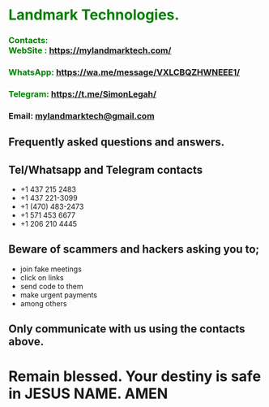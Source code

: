 #  **<span style="color:green">Landmark Technologies.</span>**
### **<span style="color:green">Contacts:  <br> WebSite : <https://mylandmarktech.com/></span>**
### **<span style="color:green">WhatsApp: <https://wa.me/message/VXLCBQZHWNEEE1/></span>**
### **<span style="color:green">Telegram: <https://t.me/SimonLegah/></span>**
### **Email: mylandmarktech@gmail.com**
## Frequently asked questions and answers.
## Tel/Whatsapp and Telegram contacts
+ +1 437 215 2483
+ +1 437 221-3099   
+ +1 (470) 483-2473  
+ +1 571 453 6677
+ +1 206 210 4445
## Beware of scammers and hackers asking you to;
+ join fake meetings
+ click on links 
+ send code to them
+ make urgent payments
+ among others
## Only communicate with us using the contacts above.
# Remain blessed. Your destiny is safe in JESUS NAME. AMEN
